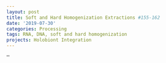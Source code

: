 ```yaml
---
layout: post
title: Soft and Hard Homogenization Extractions #155-162
date: '2019-07-30'
categories: Processing
tags: RNA, DNA, soft and hard homogenization
projects: Holobiont Integration
---
```



''



